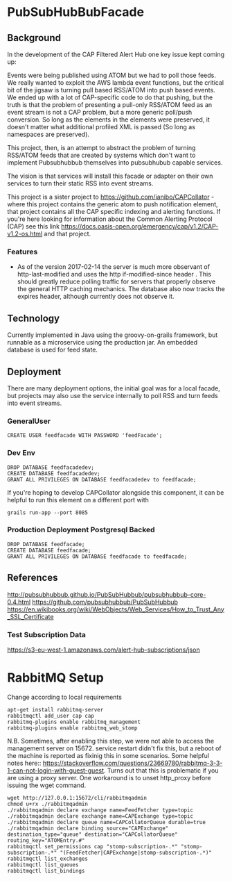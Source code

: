 # PubSubHubBubFacade

## Background

In the development of the CAP Filtered Alert Hub one key issue kept coming up:

Events were being published using ATOM but we had to poll those feeds. We really wanted to exploit the AWS
lambda event functions, but the critical bit of the jigsaw is turning pull based RSS/ATOM into push based
events. We ended up with a lot of CAP-specific code to do that pushing, but the truth is that the problem
of presenting a pull-only RSS/ATOM feed as an event stream is not a CAP problem, but a more generic poll/push
conversion. So long as the <entry> elements in the <feed> elements were preserved, it doesn't matter what
additional profiled XML is passed (So long as namespaces are preserved).

This project, then, is an attempt to abstract the problem of turning RSS/ATOM feeds that are created by 
systems which don't want to implement Pubsubhubbub themselves into pubsubhubub capable services.

The vision is that services will install this facade or adapter on their own services to turn their static
RSS into event streams.

This project is a sister project to https://github.com/ianibo/CAPCollator - where this project contains the
generic atom to push notification element, that project contains all the CAP specific indexing and alerting 
functions. If you're here looking for information about the Common Alerting Protocol (CAP) see
this link https://docs.oasis-open.org/emergency/cap/v1.2/CAP-v1.2-os.html and that project.

### Features

* As of the version 2017-02-14 the server is much more observant of http-last-modified and uses the http if-modified-since header . This should greatly reduce polling traffic for servers that properly observe the general HTTP caching mechanics. The database also now tracks the expires header, although currently does not observe it.

## Technology

Currently implemented in Java using the groovy-on-grails framework, but runnable as a microservice using the
production jar. An embedded database is used for feed state.

## Deployment

There are many deployment options, the initial goal was for a local facade, but projects may also use the
service internally to poll RSS and turn feeds into event streams.

### GeneralUser

    CREATE USER feedfacade WITH PASSWORD 'feedFacade';

### Dev Env

    DROP DATABASE feedfacadedev;
    CREATE DATABASE feedfacadedev;
    GRANT ALL PRIVILEGES ON DATABASE feedfacadedev to feedfacade;

If you're hoping to develop CAPCollator alongside this component, it can be helpful to run this element on a different port with

    grails run-app --port 8085


### Production Deployment Postgresql Backed

    DROP DATABASE feedfacade;
    CREATE DATABASE feedfacade;
    GRANT ALL PRIVILEGES ON DATABASE feedfacade to feedfacade;


## References

http://pubsubhubbub.github.io/PubSubHubbub/pubsubhubbub-core-0.4.html
https://github.com/pubsubhubbub/PubSubHubbub
https://en.wikibooks.org/wiki/WebObjects/Web_Services/How_to_Trust_Any_SSL_Certificate

### Test Subscription Data

https://s3-eu-west-1.amazonaws.com/alert-hub-subscriptions/json



# RabbitMQ Setup

Change according to local requirements


    apt-get install rabbitmq-server
    rabbitmqctl add_user cap cap
    rabbitmq-plugins enable rabbitmq_management
    rabbitmq-plugins enable rabbitmq_web_stomp

N.B. Sometimes, after enabling this step, we were not able to access the management server on 15672. service restart didn't fix this,
but a reboot of the machine is reported as fixinig this in some scenarios. Some helpful notes here:: https://stackoverflow.com/questions/23669780/rabbitmq-3-3-1-can-not-login-with-guest-guest. Turns out that
this is problematic if you are using a proxy server. One workaround is to unset http_proxy before issuing the wget command.


    wget http://127.0.0.1:15672/cli/rabbitmqadmin
    chmod u+rx ./rabbitmqadmin
    ./rabbitmqadmin declare exchange name=FeedFetcher type=topic
    ./rabbitmqadmin declare exchange name=CAPExchange type=topic
    ./rabbitmqadmin declare queue name=CAPCollatorQueue durable=true
    ./rabbitmqadmin declare binding source="CAPExchange" destination_type="queue" destination="CAPCollatorQueue" routing_key="ATOMEntry.#"
    rabbitmqctl set_permissions cap "stomp-subscription-.*" "stomp-subscription-.*" "(FeedFetcher|CAPExchange|stomp-subscription-.*)"
    rabbitmqctl list_exchanges
    rabbitmqctl list_queues
    rabbitmqctl list_bindings


